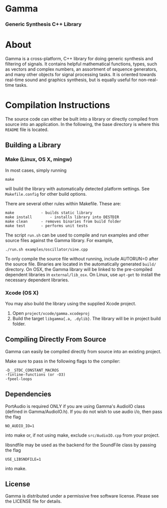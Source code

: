 # Gamma #
### Generic Synthesis C++ Library


# About #

Gamma is a cross-platform, C++ library for doing generic synthesis and 
filtering of signals. It contains helpful mathematical functions, 
types, such as vectors and complex numbers, an assortment of sequence 
generators, and many other objects for signal processing tasks. 
It is oriented towards real-time sound and graphics synthesis, but is 
equally useful for non-real-time tasks.


# Compilation Instructions #

The source code can either be built into a library or directly compiled from source into an application. In the following, the base directory is where this `README` file is located.

## Building a Library

### Make (Linux, OS X, mingw)
In most cases, simply running

	make

will build the library with automatically detected platform settings. See `Makefile.config` for other build options.

There are several other rules within Makefile. These are:

	make			- builds static library
	make install		- installs library into DESTDIR
	make clean		- removes binaries from build folder
	make test		- performs unit tests

The script `run.sh` can be used to compile and run examples and other source files against the Gamma library. For example,

	./run.sh examples/oscillator/sine.cpp

To only compile the source file without running, include AUTORUN=0 after the source file. Binaries are located in the automatically generated `build/` directory. On OSX, the Gamma library will be linked to the pre-compiled dependent libraries in `external/lib_osx`. On Linux, use `apt-get` to install the necessary dependent libraries.


### Xcode (OS X)
You may also build the library using the supplied Xcode project.
1. Open `project/xcode/gamma.xcodeproj`
2. Build the target `libgamma{.a, .dylib}`. The library will be in project build folder.


## Compiling Directly From Source
Gamma can easily be compiled directly from source into an existing project.

Make sure to pass in the following flags to the compiler:

	-D__STDC_CONSTANT_MACROS
	-finline-functions (or -O3)
	-fpeel-loops

## Dependencies

PortAudio is required ONLY if you are using Gamma's AudioIO class (defined in Gamma/AudioIO.h). If you do not wish to use audio i/o, then pass the flag

	NO_AUDIO_IO=1

into make or, if not using make, exclude `src/AudioIO.cpp` from your project.

libsndfile may be used as the backend for the SoundFile class by passing the flag

	USE_LIBSNDFILE=1

into make.

## License

Gamma is distributed under a permissive free software license. Please see the LICENSE file for details.